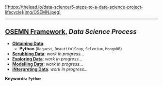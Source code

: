 ![https://thelead.io/data-science/5-steps-to-a-data-science-project-lifecycle](img/OSEMN.jpeg)

---

## [OSEMN Framework](https://github.com/berkmonder/dataScience-portfolio/tree/main/OSEMN), *Data Science Process*

- [**Obtaining Data**](https://github.com/berkmonder/dataScience-portfolio/tree/main/OSEMN/1-Obtain/):
	- **Python** (`Request`, `BeautifulSoup`, `Selenium`, `MongoDB`)
- [**Scrubbing Data**](https://github.com/berkmonder/dataScience-portfolio/tree/main/OSEMN/2-Scrub/): *work in progress...*
- [**Exploring Data**](https://github.com/berkmonder/dataScience-portfolio/tree/main/OSEMN/3-Explore/): *work in progress...*
- [**Modelling Data**](https://github.com/berkmonder/dataScience-portfolio/tree/main/OSEMN/4-Model/): *work in progress...*
- [**iNterpreting Data**](https://github.com/berkmonder/dataScience-portfolio/tree/main/OSEMN/5-iNterpret/): *work in progress...*

**Keywords:** **`Python`**